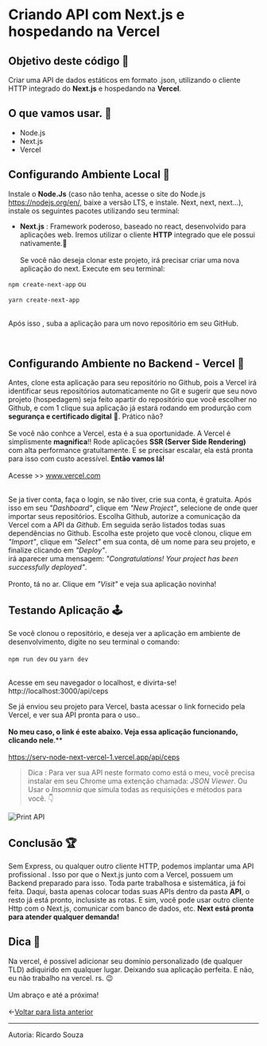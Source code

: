 # Criando API com Next.js e hospedando na Vercel
## Objetivo deste código 🎯
Criar uma API de dados estáticos em formato .json, utilizando o cliente HTTP integrado do **Next.js** e hospedando na **Vercel**. 

## O que vamos usar. 🧰
- Node.js 
- Next.js 
- Vercel


## Configurando Ambiente Local 📗
 Instale o **Node.Js** (caso não tenha, acesse o site do Node.js https://nodejs.org/en/, baixe a versão LTS, e instale. Next, next, next...), instale os seguintes pacotes utilizando seu terminal:


* **Next.js** : Framework poderoso, baseado no react, desenvolvido para aplicações web. Iremos utilizar o cliente **HTTP** integrado que ele possui nativamente.🤯<br> <br>
Se você não deseja clonar este projeto, irá precisar criar uma nova aplicação do next. Execute em seu terminal:

`npm create-next-app` ou<br> <br>
`yarn create-next-app`<br> <br>

Após isso , suba a aplicação para um novo repositório em seu GitHub.



<br>

## Configurando Ambiente no Backend - Vercel 📕
Antes, clone esta aplicação para seu repositório no Github, pois a Vercel irá identificar seus repositórios automaticamente no Git e sugerir que seu novo projeto (hospedagem) seja feito apartir do repositório que você escolher no Github, e com 1 clique sua aplicação já estará rodando em produrção com **segurança e certificado digital** 🤯. Prático não?<br><br>
Se você não conhce a Vercel, esta é a sua oportunidade. A Vercel é simplismente **magnifica**!! Rode aplicações **SSR (Server Side Rendering)** com alta performance gratuitamente. E se precisar escalar, ela está pronta para isso com custo acessível. **Então vamos lá!**<br><br>
Acesse >> www.vercel.com <br><br>

Se ja tiver conta, faça o login, se não tiver, crie sua conta, é gratuita. Após isso em seu *"Dashboard"*, clique em *"New Project"*, selecione de onde quer importar seus repositórios. Escolha Github, autorize a comunicação da Vercel com a API da *Github*. Em seguida serão listados todas suas dependências no Github. Escolha este projeto que você clonou, clique em *"Import"*, clique em *"Select"* em sua conta, dê um nome para seu projeto, e finalize clicando em *"Deploy"*. <br> irá aparecer uma mensagem: *"Congratulations! Your project has been successfully deployed"*.<br><br>
Pronto, tá no ar. Clique em *"Visit"* e veja sua aplicação novinha!


## Testando Aplicação 🕹

Se você clonou o repositório, e deseja ver a aplicação em ambiente de desenvolvimento, digite no seu terminal o comando: <br> <br>
`npm run dev` ou `yarn dev` <br><br>

Acesse em seu navegador o localhost, e divirta-se!<br> 
http://localhost:3000/api/ceps<br>

Se já enviou seu projeto para Vercel, basta acessar o link fornecido pela Vercel, e ver sua API pronta para o uso.. <br><br>
**No meu caso, o link é este abaixo. Veja essa aplicação funcionando, clicando nele**.** <br> <br>
https://serv-node-next-vercel-1.vercel.app/api/ceps<br>

>Dica : Para ver sua API neste formato como está o meu, você precisa instalar em seu Chrome uma extenção chamada:  *JSON Viewer*. Ou Usar o *Insomnia* que simula todas as requisições e métodos para você. 👇<br>


![Print API](https://serv-node-next-vercel-1.vercel.app/api_next.PNG)

## Conclusão 🏆
Sem Express, ou qualquer outro cliente HTTP, podemos implantar uma API profissional . Isso por que o Next.js junto com a Vercel, possuem um Backend preparado para isso. Toda parte trabalhosa  e sistemática, já foi feita. Daqui, basta apenas colocar todas suas APIs dentro da pasta **API**, o resto já está pronto, inclusiste as rotas. E sim, você pode usar outro cliente Http com o Next.js, comunicar com banco de dados, etc. **Next está pronta para atender qualquer demanda!**



## Dica 📌
Na vercel, é possivel adicionar seu domínio personalizado (de qualquer TLD) adiquirido em qualquer lugar. Deixando sua aplicação perfeita. E não, eu não trabalho na vercel. rs. 😉 <br><br> Um abraço e até a próxima!<br><br>
←[Voltar para lista anterior](https://github.com/ricardaonao/APIs)
____________________________________________________________________
Autoria: Ricardo Souza 